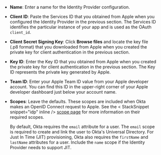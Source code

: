 * **Name**: Enter a name for the Identity Provider configuration.
* **Client ID**: Paste the Services ID that you obtained from Apple when you configured the Identity Provider in the previous section. The Services ID identifies the particular instance of your app and is used as the OAuth `client_id`.
* **Client Secret Signing Key**: Click **Browse files** and locate the key file (.p8 format) that you downloaded from Apple when you created the private key for client authentication in the previous section.
* **Key ID**: Enter the Key ID that you obtained from Apple when you created the private key for client authentication in the previous section. The Key ID represents the private key generated by Apple.
* **Team ID**: Enter your Apple Team ID value from your Apple developer account. You can find this ID in the upper-right corner of your Apple developer dashboard just below your account name.
* **Scopes**: Leave the defaults. These scopes are included when Okta makes an OpenID Connect request to Apple. See the < StackSnippet snippet="idp" inline /> [scope page](https://developer.apple.com/documentation/sign_in_with_apple/clientconfigi/3230955-scope) for more information on their required scopes.

    By default, Okta requires the `email` attribute for a user. The `email` scope is required to create and link the user to Okta's Universal Directory. For Just In Time (JIT) provisioning, Okta also requires the `firstName` and `lastName` attributes for a user. Include the `name` scope if the Identity Provider needs to support JIT.
